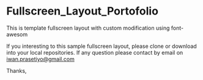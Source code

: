 # Fullscreen_Layout_Portofolio
This is template fullscreen layout with custom modification using font-awesom


If you interesting to this sample fullscreen layout, please clone or download into your local repositories. If any question please contact by email on iwan.prasetiyo@gmail.com

Thanks,
